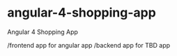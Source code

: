 # angular-4-shopping-app
Angular 4 Shopping App

/frontend app for angular app
/backend app for TBD app
